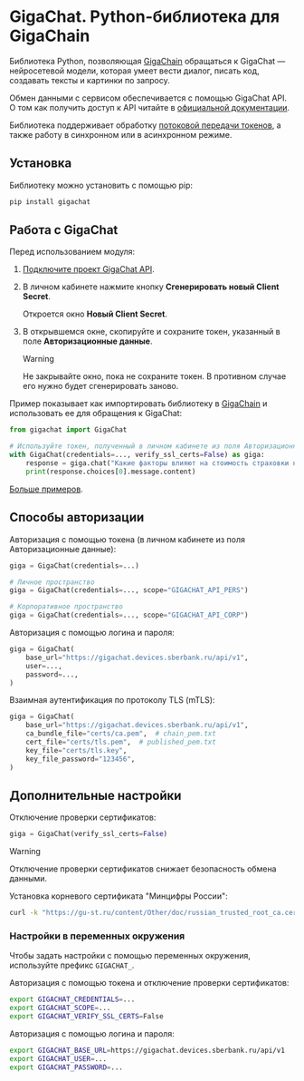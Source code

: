 # GigaChat. Python-библиотека для GigaChain

Библиотека Python, позволяющая [GigaChain](https://github.com/ai-forever/gigachain) обращаться к GigaChat — нейросетевой модели, которая умеет вести диалог, писать код, создавать тексты и картинки по запросу.

Обмен данными с сервисом обеспечивается с помощью GigaChat API. О том как получить доступ к API читайте в [официальной документации](https://developers.sber.ru/docs/ru/gigachat/api/integration).

Библиотека поддерживает обработку [потоковой передачи токенов](https://developers.sber.ru/docs/ru/gigachat/api/response-token-streaming), а также работу в синхронном или в асинхронном режиме.

## Установка

Библиотеку можно установить с помощью pip:

```sh
pip install gigachat
```
## Работа с GigaChat

Перед использованием модуля:

1. [Подключите проект GigaChat API](https://developers.sber.ru/docs/ru/gigachat/api/integration).
2. В личном кабинете нажмите кнопку **Сгенерировать новый Client Secret**.

   Откроется окно **Новый Client Secret**.

3. В открывшемся окне, скопируйте и сохраните токен, указанный в поле **Авторизационные данные**.

   > [!WARNING]
   > Не закрывайте окно, пока не сохраните токен. В противном случае его нужно будет сгенерировать заново.

Пример показывает как импортировать библиотеку в [GigaChain](https://github.com/ai-forever/gigachain) и использовать ее для обращения к GigaChat:

```py
from gigachat import GigaChat

# Используйте токен, полученный в личном кабинете из поля Авторизационные данные
with GigaChat(credentials=..., verify_ssl_certs=False) as giga:
    response = giga.chat("Какие факторы влияют на стоимость страховки на дом?")
    print(response.choices[0].message.content)
```

[Больше примеров](https://github.com/ai-forever/gigachat/blob/dev/examples/README.md).

## Способы авторизации

Авторизация с помощью токена (в личном кабинете из поля Авторизационные данные):

```py
giga = GigaChat(credentials=...)

# Личное пространство
giga = GigaChat(credentials=..., scope="GIGACHAT_API_PERS")

# Корпоративное пространство
giga = GigaChat(credentials=..., scope="GIGACHAT_API_CORP")
```

Авторизация с помощью логина и пароля:

```py
giga = GigaChat(
    base_url="https://gigachat.devices.sberbank.ru/api/v1",
    user=...,
    password=...,
)
```

Взаимная аутентификация по протоколу TLS (mTLS):

```py
giga = GigaChat(
    base_url="https://gigachat.devices.sberbank.ru/api/v1",
    ca_bundle_file="certs/ca.pem",  # chain_pem.txt
    cert_file="certs/tls.pem",  # published_pem.txt
    key_file="certs/tls.key",
    key_file_password="123456",
)
```

## Дополнительные настройки

Отключение проверки сертификатов:

```py
giga = GigaChat(verify_ssl_certs=False)
```

> [!WARNING]
> Отключение проверки сертификатов снижает безопасность обмена данными.


Установка корневого сертификата "Минцифры России":
```bash
curl -k "https://gu-st.ru/content/Other/doc/russian_trusted_root_ca.cer" -w "\n" >> $(python -m certifi)
```

### Настройки в переменных окружения

Чтобы задать настройки с помощью переменных окружения, используйте префикс `GIGACHAT_`.

Авторизация с помощью токена и отключение проверки сертификатов:

```sh
export GIGACHAT_CREDENTIALS=...
export GIGACHAT_SCOPE=...
export GIGACHAT_VERIFY_SSL_CERTS=False
```

Авторизация с помощью логина и пароля:

```sh
export GIGACHAT_BASE_URL=https://gigachat.devices.sberbank.ru/api/v1
export GIGACHAT_USER=...
export GIGACHAT_PASSWORD=...
```
